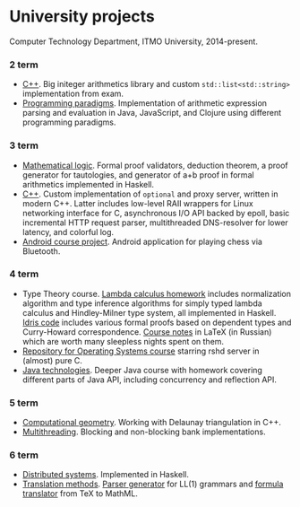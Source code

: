 # University projects
Computer Technology Department, ITMO University, 2014-present.

### 2 term
- [C++](https://github.com/artemohanjanyan/university/tree/master/2_term/languages).
Big initeger arithmetics library and custom `std::list<std::string>` implementation from exam.
- [Programming paradigms](https://github.com/artemohanjanyan/university/tree/master/2_term/paradigms).
Implementation of arithmetic expression parsing and evaluation in Java, JavaScript, and Clojure using different programming paradigms.

### 3 term
- [Mathematical logic](https://github.com/artemohanjanyan/university/tree/master/3_term/logic).
Formal proof validators,
deduction theorem, a proof generator for tautologies,
and generator of a+b proof in formal arithmetics implemented in Haskell.
- [C++](https://github.com/artemohanjanyan/university/tree/master/3_term/languages).
Custom implementation of `optional` and proxy server, written in modern C++.
Latter includes low-level RAII wrappers for Linux networking interface for C,
asynchronous I/O API backed by epoll,
basic incremental HTTP request parser,
multithreaded DNS-resolver for lower latency,
and colorful log.
- [Android course project](https://github.com/artemohanjanyan/bluetooth-chess). Android application for playing chess via Bluetooth.

### 4 term
- Type Theory course.
[Lambda calculus homework](https://github.com/artemohanjanyan/university/tree/master/4_term/types/hw) includes
normalization algorithm and type inference algorithms for simply typed lambda calculus and Hindley-Milner type system,
all implemented in Haskell.
[Idris code](https://github.com/artemohanjanyan/university/tree/master/4_term/types/idris) includes various formal proofs
based on dependent types and Curry-Howard correspondence.
[Course notes](https://github.com/artemohanjanyan/tt-conspect) in LaTeX (in Russian) which are worth many sleepless nights spent on them.
- [Repository for Operating Systems course](https://github.com/artemohanjanyan/os) starring rshd server in (almost) pure C.
- [Java technologies](https://github.com/artemohanjanyan/university/tree/master/4_term/java).
Deeper Java course with homework covering different parts of Java API, including concurrency and reflection API.

### 5 term
- [Computational geometry](https://github.com/artemohanjanyan/university/tree/distr/5_term/geom).
Working with Delaunay triangulation in C++.
- [Multithreading](https://github.com/artemohanjanyan/university/tree/distr/5_term/geom).
Blocking and non-blocking bank implementations.

### 6 term
- [Distributed systems](https://github.com/artemohanjanyan/university/tree/master/6_term/distr). Implemented in Haskell.
- [Translation methods](https://github.com/artemohanjanyan/university/tree/master/6_term/translation).
[Parser generator](https://github.com/artemohanjanyan/university/tree/master/6_term/translation/depressed) for LL(1) grammars and
[formula translator](https://github.com/artemohanjanyan/university/tree/master/6_term/translation/tex2html) from TeX to MathML.
